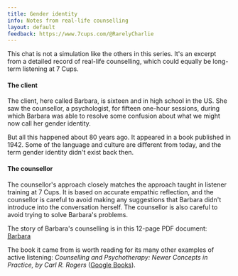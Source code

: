 ```yaml
---
title: Gender identity
info: Notes from real-life counselling
layout: default
feedback: https://www.7cups.com/@RarelyCharlie
---
```

This chat is not a simulation like the others in this series. It's an excerpt from a detailed record of real-life counselling,
which could equally be long-term listening at 7 Cups. 

#### The client

The client, here called Barbara, is sixteen and in high school in the US. She saw the counsellor, a psychologist, for 
fifteen one-hour sessions, during which Barbara was able to resolve some confusion about what we might now call her gender
identity. 

But all this happened about 80 years ago. It appeared in a book published in 1942. Some of the language and 
culture are different from today, and the term gender identity didn't exist back then.

#### The counsellor

The counsellor's approach closely matches the approach taught in listener training at 7 Cups. It is based on accurate empathic 
reflection, and the counsellor is careful to avoid making any suggestions that Barbara didn't introduce into the
conversation herself. The counsellor is also careful to avoid trying to solve Barbara's problems.

The story of Barbara's counselling is in this 12-page PDF document: [Barbara](../assets/Barbara.pdf)

The book it came from is worth reading for its many other examples of active listening: _Counselling and Psychotherapy: Newer Concepts in
Practice, by Carl R. Rogers_ ([Google Books](https://books.google.fr/books/about/Counseling_and_psychotherapy.html?id=nbU4AAAAIAAJ)).
